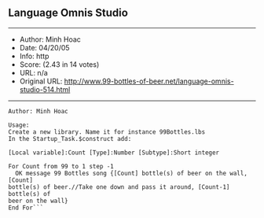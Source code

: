 
## Language Omnis Studio ##
---
- Author: Minh Hoac
- Date: 04/20/05
- Info: http
- Score:  (2.43 in 14 votes)
- URL: n/a
- Original URL: http://www.99-bottles-of-beer.net/language-omnis-studio-514.html
---

```99 Bottles song in Omnis Studio (http://www.omnis-software.com/)
Author: Minh Hoac

Usage: 
Create a new library. Name it for instance 99Bottles.lbs
In the Startup_Task.$construct add:

[Local variable]:Count [Type]:Number [Subtype]:Short integer

For Count from 99 to 1 step -1
  OK message 99 Bottles song {[Count] bottle(s) of beer on the wall, [Count]
bottle(s) of beer.//Take one down and pass it around, [Count-1] bottle(s) of
beer on the wall}
End For```